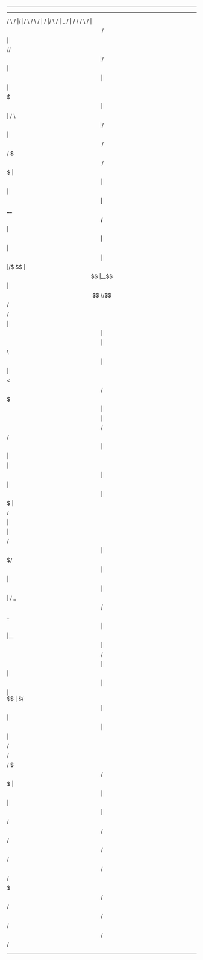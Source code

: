 -------------------------------------------------------------------------------------------------------

 __       __  ________  ______          ______   __    __  _______   __       __   ______   __      __ 
/  \     /  |/        |/      \        /      \ /  |  /  |/       \ /  |  _  /  | /      \ /  \    /  |
$$  \   /$$ |$$$$$$$$//$$$$$$  |      /$$$$$$  |$$ |  $$ |$$$$$$$  |$$ | / \ $$ |/$$$$$$  |$$  \  /$$/ 
$$$  \ /$$$ |   $$ |  $$ |__$$ |      $$ \__$$/ $$ |  $$ |$$ |__$$ |$$ |/$  \$$ |$$ |__$$ | $$  \/$$/  
$$$$  /$$$$ |   $$ |  $$    $$ |      $$      \ $$ |  $$ |$$    $$< $$ /$$$  $$ |$$    $$ |  $$  $$/   
$$ $$ $$/$$ |   $$ |  $$$$$$$$ |       $$$$$$  |$$ |  $$ |$$$$$$$  |$$ $$/$$ $$ |$$$$$$$$ |   $$$$/    
$$ |$$$/ $$ |   $$ |  $$ |  $$ |      /  \__$$ |$$ \__$$ |$$ |__$$ |$$$$/  $$$$ |$$ |  $$ |    $$ |    
$$ | $/  $$ |   $$ |  $$ |  $$ |      $$    $$/ $$    $$/ $$    $$/ $$$/    $$$ |$$ |  $$ |    $$ |    
$$/      $$/    $$/   $$/   $$/        $$$$$$/   $$$$$$/  $$$$$$$/  $$/      $$/ $$/   $$/     $$/     
                                                                                                       
                                                                                                       
-------------------------------------------------------------------------------------------------------